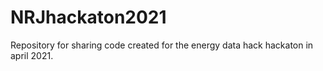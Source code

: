 # NRJhackaton2021
Repository for sharing code created for the energy data hack hackaton in april 2021.

